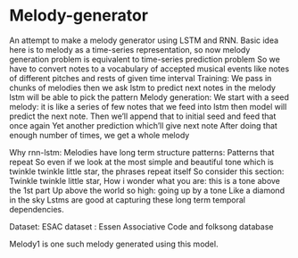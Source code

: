 # Melody-generator
An attempt to make a melody generator using LSTM and RNN.
Basic idea here is to melody as a time-series representation, so now melody generation problem is equivalent to time-series prediction problem
So we have to convert notes to a vocabulary of accepted musical events like notes of different pitches and rests of given time interval
Training:
We pass in chunks of melodies then we ask lstm to predict next notes in the melody lstm will be able to pick the pattern
Melody generation:
We start with a seed melody: it is like a series of few notes that we feed into lstm then model will predict the next note.
Then we’ll append that to initial seed and feed that once again
Yet another prediction which’ll give next note
After doing that enough number of times, we get a whole melody

Why rnn-lstm:
Melodies have long term structure patterns:
Patterns that repeat
So even if we look at the most simple and beautiful tone which is twinkle twinkle little star, the phrases repeat itself
So consider this section:
Twinkle twinkle little star, 
How i wonder what you are: this is a tone above the 1st part
Up above the world so high: going up by a tone
Like a diamond in the sky
Lstms are good at capturing these long term temporal dependencies.

Dataset: 
ESAC dataset : Essen Associative Code and folksong database


Melody1 is one such melody generated using this model.
